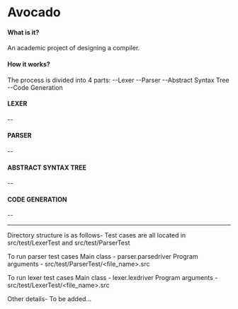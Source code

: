 <h1>Avocado</h1>

<h4> What is it? </h3>

An academic project of designing a compiler.

<h4> How it works?</h4>

The process is divided into 4 parts:
--Lexer
--Parser
--Abstract Syntax Tree
--Code Generation

<h4>LEXER</h4>
--
<h4>PARSER</h4>
--
<h4>ABSTRACT SYNTAX TREE</h4>
--
<h4>CODE GENERATION</h4>
--

---

Directory structure is as follows-
Test cases are all located in src/test/LexerTest and src/test/ParserTest

To run parser test cases
Main class - parser.parsedriver
Program arguments - src/test/ParserTest/<file_name>.src

To run lexer test cases
Main class - lexer.lexdriver
Program arguments - src/test/LexerTest/<file_name>.src

Other details-
To be added...
